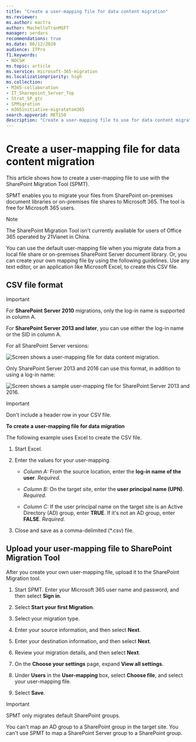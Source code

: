```yaml
---
title: "Create a user-mapping file for data content migration"
ms.reviewer: 
ms.author: mactra
author: MachelleTranMSFT
manager: serdars
recommendations: true
ms.date: 08/12/2020
audience: ITPro
f1.keywords:
- NOCSH
ms.topic: article
ms.service: microsoft-365-migration
ms.localizationpriority: high
ms.collection: 
- M365-collaboration
- IT_Sharepoint_Server_Top
- Strat_SP_gtc
- SPMigration
- m365initiative-migratetom365
search.appverid: MET150
description: "Create a user-mapping file to use for data content migration via the SharePoint Migration Tool."
---
```


# Create a user-mapping file for data content migration

This article shows how to create a user-mapping file to use with the SharePoint Migration Tool (SPMT).

SPMT enables you to migrate your files from SharePoint on-premises document libraries or on-premises file shares to Microsoft 365. The tool is free for Microsoft 365 users.

> [!NOTE]
> The SharePoint Migration Tool isn't currently available for users of Office 365 operated by 21Vianet in China.

You can use the default user-mapping file when you migrate data from a local file share or on-premises SharePoint Server document library. Or, you can create your own mapping file by using the following guidelines. Use any text editor, or an application like Microsoft Excel, to create this CSV file.

## CSV file format

> [!IMPORTANT]
> For **SharePoint Server 2010** migrations, only the log-in name is supported in column A.
>
> For **SharePoint Server 2013 and later**, you can use either the log-in name or the SID in column A.

For all SharePoint Server versions:

![Screen shows a user-mapping file for data content migration.](media/spmt-user-mapping.png)

Only SharePoint Server 2013 and 2016 can use this format, in addition to using a log-in name:

![Screen shows a sample user-mapping file for SharePoint Server 2013 and 2016.](media/spmt-user-mapping-2013.png)

> [!IMPORTANT]
> Don't include a header row in your CSV file.

**To create a user-mapping file for data migration**

The following example uses Excel to create the CSV file.

1. Start Excel.

2. Enter the values for your user-mapping.
    
   - *Column A:* From the source location, enter the **log-in name of the user**. *Required.* 
    
   - *Column B:* On the target site, enter the **user principal name (UPN)**. *Required.* 
    
   - *Column C:* If the user principal name on the target site is an Active Directory (AD) group, enter **TRUE**. If it's not an AD group, enter **FALSE**.  *Required.* 
    
3. Close and save as a comma-delimited (\*.csv) file.

## Upload your user-mapping file to SharePoint Migration Tool

After you create your own user-mapping file, upload it to the SharePoint Migration tool.

1. Start SPMT. Enter your Microsoft 365 user name and password, and then select **Sign in**.

2. Select **Start your first Migration**.

3. Select your migration type.

4. Enter your source information, and then select **Next**.

5. Enter your destination information, and then select **Next**.

6. Review your migration details, and then select **Next**.

7. On the **Choose your settings** page, expand **View all settings**.

8. Under **Users** in the **User-mapping** box, select **Choose file**, and select your user-mapping file.

9. Select **Save**.

> [!Important]
> SPMT only migrates default SharePoint groups.
>
> You can't map an AD group to a SharePoint group in the target site. You can't use SPMT to map a SharePoint Server group to a SharePoint group.
